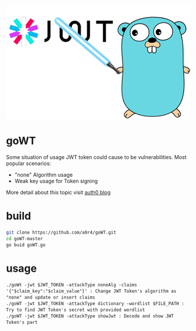 ![alt text](https://github.com/a0r4/goWT/blob/master/goWT.png)

# goWT
Some situation of usage JWT token could cause to be vulnerabilities. Most popular scenarios:
- "none" Algorithm usage
- Weak key usage for Token signing

More detail about this topic visit [auth0 blog](https://auth0.com/blog/critical-vulnerabilities-in-json-web-token-libraries/)

# build
```bash
git clone https://github.com/a0r4/goWT.git
cd goWT-master
go buid goWT.go
```

# usage
`./goWt -jwt $JWT_TOKEN -attackType noneAlg -claims '{"$claim_key":"$claim_value"}' : Change JWT Token's algorithm as "none" and update or insert claims` 
<br>
`./goWT -jwt $JWT_TOKEN -attackType dictionary -wordlist $FILE_PATH : Try to find JWT Token's secret with provided wordlist`
<br>
`./goWT -jwt $JWT_TOKEN -attackType showJwt : Decode and show JWT Token's part`
